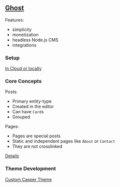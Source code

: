 ## [Ghost](https://ghost.org/)

Features:
* simplicity
* monetization
* headless Node.js CMS
* integrations

### Setup

[In Cloud or locally](Docs/Setup)

### Core Concepts

Posts:
* Primary entity-type
* Created in the editor
* Can have `Card`s
* Grouped

Pages:
* Pages are special posts
* Static and independent pages like `About` or `Contact`
* They are not crosslinked

[Details](Docs/CoreConcepts)

### Theme Development

[Custom Casper Theme](https://github.com/MislavJaksic/Blog/ThemeDevelopment)
